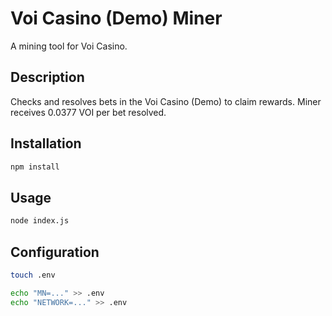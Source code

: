 # Voi Casino (Demo) Miner

A mining tool for Voi Casino.

## Description

Checks and resolves bets in the Voi Casino (Demo) to claim rewards. Miner receives 0.0377 VOI per bet resolved.

## Installation

```bash
npm install
```

## Usage

```bash
node index.js
```

## Configuration

```bash
touch .env
```

```bash
echo "MN=..." >> .env
echo "NETWORK=..." >> .env
```

